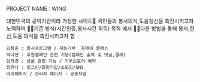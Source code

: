 PROJECT NAME : WING 


대한민국의 공익기관이라 가정한 사이트
국민들의 봉사의식,도움정신을 촉진시키고자 노력하며 기존 방식(시간인증,봉사시간 획득) 목적 에서 다른 방법을 통해 봉사,헌신,도움 의식을 촉진시키고자 함 

    김용준 : 봉사프로그램 / 재능기부  원데이 클래스
    박나현 : 후원캠페인 관련 기능(캠페인 출력 및 댓글,결제)
    임하경 : 상품 관련 기능 / 기부스토어 예약
    정유나 : 로그인/회원가입/소모임/SNS
    마이페이지 / 관리자 페이지 : 공동작업



